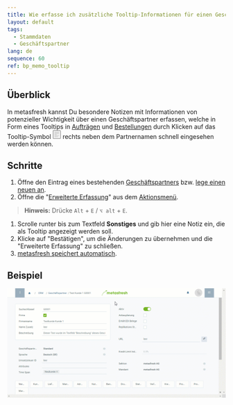 ```yaml
---
title: Wie erfasse ich zusätzliche Tooltip-Informationen für einen Geschäftspartner?
layout: default
tags:
  - Stammdaten
  - Geschäftspartner
lang: de
sequence: 60
ref: bp_memo_tooltip
---
```


## Überblick
In metasfresh kannst Du besondere Notizen mit Informationen von potenzieller Wichtigkeit über einen Geschäftspartner erfassen, welche in Form eines Tooltips in [Aufträgen](Auftrag_erfassen) und [Bestellungen](Bestellung_erfassen) durch Klicken auf das Tooltip-Symbol ![](assets/Tooltip_icon.png) rechts neben dem Partnernamen schnell eingesehen werden können.

## Schritte
1. Öffne den Eintrag eines bestehenden [Geschäftspartners](Menu) bzw. [lege einen neuen an](Neuer_Geschaeftspartner).
1. Öffne die "[Erweiterte Erfassung](Ansichten)" aus dem [Aktionsmenü](AktionStarten).
 >**Hinweis:** Drücke `Alt` + `E` / `⌥ alt` + `E`.

1. Scrolle runter bis zum Textfeld **Sonstiges** und gib hier eine Notiz ein, die als Tooltip angezeigt werden soll.
1. Klicke auf "Bestätigen", um die Änderungen zu übernehmen und die "Erweiterte Erfassung" zu schließen.
1. [metasfresh speichert automatisch](Speicheranzeige).

## Beispiel
![](assets/GP_Memo_Tooltip.gif)
